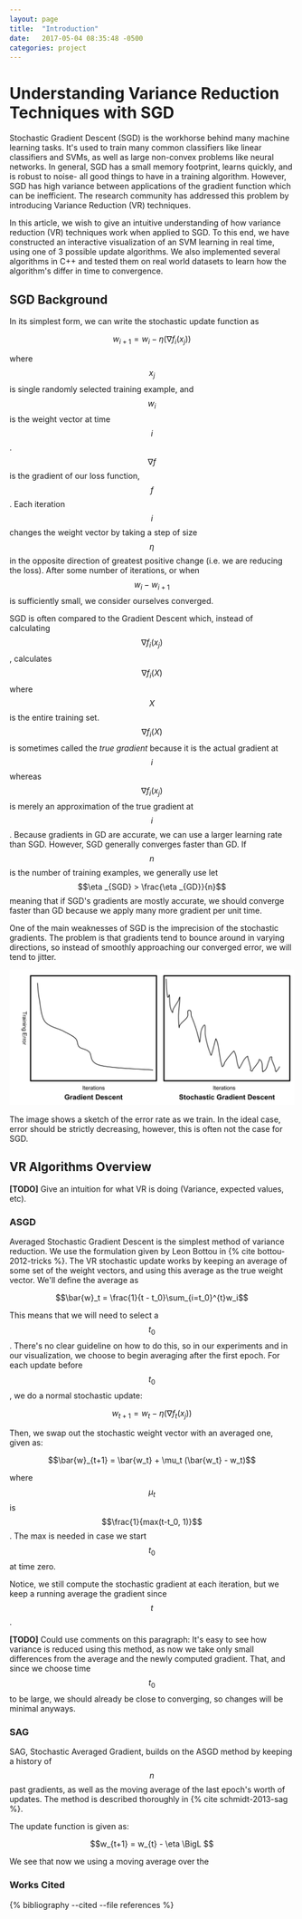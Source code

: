 ```yaml
---
layout: page
title:  "Introduction"
date:   2017-05-04 08:35:48 -0500
categories: project
---
```


# Understanding Variance Reduction Techniques with SGD

Stochastic Gradient Descent (SGD) is the workhorse behind many machine learning tasks. It's used to train many common classifiers like linear classifiers and SVMs, as well as large non-convex problems like neural networks. In general, SGD has a small memory footprint, learns quickly, and is robust to noise- all good things to have in a training algorithm. However, SGD has high variance between applications of the gradient function which can be inefficient. The research community has addressed this problem by introducing Variance Reduction (VR) techniques.

In this article, we wish to give an intuitive understanding of how variance reduction (VR) techniques work when applied to SGD. To this end, we have constructed an interactive visualization of an SVM learning in real time, using one of 3 possible update algorithms. We also implemented several algorithms in C++ and tested them on real world datasets to learn how the algorithm's differ in time to convergence.

## SGD Background

In its simplest form, we can write the stochastic update function as

$$w_{i+1} = w_{i} - \eta(\nabla f_i(x_j))$$

where $$x_j$$ is single randomly selected training example, and $$w_i$$ is the weight vector at time $$i$$. $$\nabla f$$ is the gradient of our loss function, $$f$$. Each iteration $$i$$ changes the weight vector by taking a step of size $$\eta$$ in the opposite direction of greatest positive change (i.e. we are reducing the loss). After some number of iterations, or when $$w_{i} - w_{i+1}$$ is sufficiently small, we consider ourselves converged.

SGD is often compared to the Gradient Descent which, instead of calculating $$\nabla f_i(x_j)$$, calculates $$\nabla f_i(X)$$ where $$X$$ is the entire training set. $$\nabla f_i(X)$$ is sometimes called the *true gradient* because it is the actual gradient at $$i$$ whereas $$\nabla f_i(x_j)$$ is merely an approximation of the true gradient at $$i$$. Because gradients in GD are accurate, we can use a larger learning rate than SGD. However, SGD generally converges faster than GD. If $$n$$ is the number of training examples, we generally use let $$\eta _{SGD} > \frac{\eta _{GD}}{n}$$ meaning that if SGD's gradients are mostly accurate, we should converge faster than GD because we apply many more gradient per unit time.

One of the main weaknesses of SGD is the imprecision of the stochastic gradients. The problem is that gradients tend to bounce around in varying directions, so instead of smoothly approaching our converged error, we will tend to jitter. 

<a href="/assets/SGDvGD.svg"><img src="/assets/SGDvGD.svg"></a>

The image shows a sketch of the error rate as we train. In the ideal case, error should be strictly decreasing, however, this is often not the case for SGD.

## VR Algorithms Overview

**[TODO]** Give an intuition for what VR is doing (Variance, expected values, etc).

### ASGD

Averaged Stochastic Gradient Descent is the simplest method of variance reduction. We use the formulation given by Leon Bottou in {% cite bottou-2012-tricks %}. The VR stochastic update works by keeping an average of some set of the weight vectors, and using this average as the true weight vector. We'll define the average as

$$\bar{w}_t = \frac{1}{t - t_0}\sum_{i=t_0}^{t}w_i$$

This means that we will need to select a $$t_0$$. There's no clear guideline on how to do this, so in our experiments and in our visualization, we choose to begin averaging after the first epoch. For each update before $$t_0$$, we do a normal stochastic update:

$$w_{t+1} = w_{t} - \eta(\nabla f_t(x_j))$$

Then, we swap out the stochastic weight vector with an averaged one, given as:

$$\bar{w}_{t+1} = \bar{w_t} + \mu_t (\bar{w_t} - w_t)$$

where $$\mu_t$$ is $$\frac{1}{max(t-t_0, 1)}$$. The max is needed in case we start $$t_0$$ at time zero.

Notice, we still compute the stochastic gradient at each iteration, but we keep a running average the gradient since $$t$$.

**[TODO]** Could use comments on this paragraph: It's easy to see how variance is reduced using this method, as now we take only small differences from the average and the newly computed gradient. That, and since we choose time $$t_0$$ to be large, we should already be close to converging, so changes will be minimal anyways.

### SAG

SAG, Stochastic Averaged Gradient, builds on the ASGD method by keeping a history of $$n$$ past gradients, as well as the moving average of the last epoch's worth of updates. The method is described thoroughly in {% cite schmidt-2013-sag %}.

The update function is given as:

$$w_{t+1} = w_{t} - \eta \BigL $$

We see that now we using a moving average over the 


### Works Cited

{% bibliography --cited --file references %}
